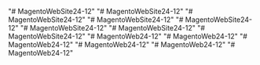 "# MagentoWebSite24-12" 
"# MagentoWebSite24-12" 
"# MagentoWebSite24-12" 
"# MagentoWebSite24-12" 
"# MagentoWebSite24-12" 
"# MagentoWebSite24-12" 
"# MagentoWebSite24-12" 
"# MagentoWebSite24-12" 
"# MagentoWeb24-12" 
"# MagentoWeb24-12" 
"# MagentoWeb24-12" 
"# MagentoWeb24-12" 
"# MagentoWeb24-12" 
"# MagentoWeb24-12" 
